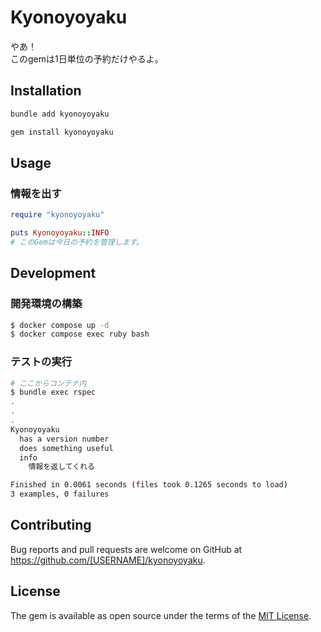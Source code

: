 # Kyonoyoyaku

やあ！\
このgemは1日単位の予約だけやるよ。


## Installation

```bash
bundle add kyonoyoyaku
```

```bash
gem install kyonoyoyaku
```

## Usage

### 情報を出す
```ruby
require "kyonoyoyaku"

puts Kyonoyoyaku::INFO
# このGemは今日の予約を管理します。
```

## Development

### 開発環境の構築

```bash
$ docker compose up -d
$ docker compose exec ruby bash
```


### テストの実行

```bash
# ここからコンテナ内
$ bundle exec rspec
.
.
.
Kyonoyoyaku
  has a version number
  does something useful
  info
    情報を返してくれる

Finished in 0.0061 seconds (files took 0.1265 seconds to load)
3 examples, 0 failures
```

## Contributing

Bug reports and pull requests are welcome on GitHub at https://github.com/[USERNAME]/kyonoyoyaku.

## License

The gem is available as open source under the terms of the [MIT License](https://opensource.org/licenses/MIT).
